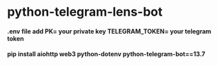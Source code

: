 # python-telegram-lens-bot

#### .env file add PK= your private key TELEGRAM_TOKEN= your telegram token
#### pip install aiohttp web3 python-dotenv python-telegram-bot==13.7
